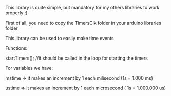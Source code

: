 This library is quite simple, but mandatory for my others libraries to work properly :)

First of all, you need to copy the TimersClk folder in your arduino libraries folder

  This library can be used to easily make time events

  Functions:
  
startTimers(); //it should be called in the loop for starting the timers

  For variables we have:
  
mstime => it makes an increment by 1 each milisecond (1s = 1.000 ms)

ustime => it makes an increment by 1 each microsecond ( 1s = 1.000.000 us)
